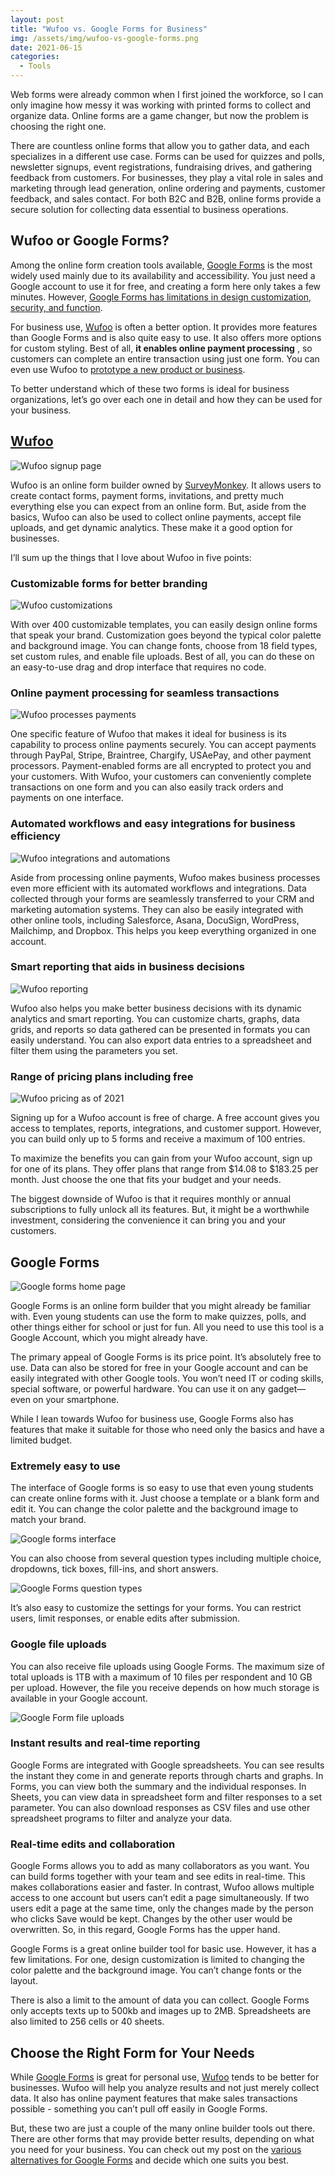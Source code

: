 ```yaml
---
layout: post
title: "Wufoo vs. Google Forms for Business"
img: /assets/img/wufoo-vs-google-forms.png
date: 2021-06-15
categories:
  - Tools
---
```


Web forms were already common when I first joined the workforce, so I can only imagine how messy it was working with printed forms to collect and organize data. Online forms are a game changer, but now the problem is choosing the right one.

There are countless online forms that allow you to gather data, and each specializes in a different use case. Forms can be used for quizzes and polls, newsletter signups, event registrations, fundraising drives, and gathering feedback from customers. For businesses, they play a vital role in sales and marketing through lead generation, online ordering and payments, customer feedback, and sales contact. For both B2C and B2B, online forms provide a secure solution for collecting data essential to business operations.

## Wufoo or Google Forms?

Among the online form creation tools available, [Google Forms](https://www.google.com/forms/about/) is the most widely used mainly due to its availability and accessibility. You just need a Google account to use it for free, and creating a form here only takes a few minutes. However, [Google Forms has limitations in design customization, security, and function](/posts/google-forms-alternatives).

For business use, [Wufoo](https://www.shareasale.com/r.cfm?b=1379130&u=1653894&m=89794) is often a better option. It provides more features than Google Forms and is also quite easy to use. It also offers more options for custom styling. Best of all, **it enables online payment processing** , so customers can complete an entire transaction using just one form. You can even use Wufoo to [prototype a new product or business](/posts/creating-a-tech-startup-without-a-developer).

To better understand which of these two forms is ideal for business organizations, let’s go over each one in detail and how they can be used for your business.

## [Wufoo](https://www.shareasale.com/r.cfm?b=1379130&u=1653894&m=89794)

![Wufoo signup page](https://i.imgur.com/7rUmOnZ.png)

Wufoo is an online form builder owned by [SurveyMonkey](https://www.surveymonkey.com/). It allows users to create contact forms, payment forms, invitations, and pretty much everything else you can expect from an online form. But, aside from the basics, Wufoo can also be used to collect online payments, accept file uploads, and get dynamic analytics. These make it a good option for businesses.

I’ll sum up the things that I love about Wufoo in five points:

### Customizable forms for better branding

![Wufoo customizations](https://i.imgur.com/EbfMohx.png)

With over 400 customizable templates, you can easily design online forms that speak your brand. Customization goes beyond the typical color palette and background image. You can change fonts, choose from 18 field types, set custom rules, and enable file uploads. Best of all, you can do these on an easy-to-use drag and drop interface that requires no code.

### Online payment processing for seamless transactions

![Wufoo processes payments](https://i.imgur.com/0bpL308.png)

One specific feature of Wufoo that makes it ideal for business is its capability to process online payments securely. You can accept payments through PayPal, Stripe, Braintree, Chargify, USAePay, and other payment processors. Payment-enabled forms are all encrypted to protect you and your customers. With Wufoo, your customers can conveniently complete transactions on one form and you can also easily track orders and payments on one interface.

### Automated workflows and easy integrations for business efficiency

![Wufoo integrations and automations](https://i.imgur.com/0ohnWZA.png)

Aside from processing online payments, Wufoo makes business processes even more efficient with its automated workflows and integrations. Data collected through your forms are seamlessly transferred to your CRM and marketing automation systems. They can also be easily integrated with other online tools, including Salesforce, Asana, DocuSign, WordPress, Mailchimp, and Dropbox. This helps you keep everything organized in one account.

### Smart reporting that aids in business decisions

![Wufoo reporting](https://i.imgur.com/U7KEODb.png)

Wufoo also helps you make better business decisions with its dynamic analytics and smart reporting. You can customize charts, graphs, data grids, and reports so data gathered can be presented in formats you can easily understand. You can also export data entries to a spreadsheet and filter them using the parameters you set.

### Range of pricing plans including free

![Wufoo pricing as of 2021](https://i.imgur.com/idTlUAa.png)

Signing up for a Wufoo account is free of charge. A free account gives you access to templates, reports, integrations, and customer support. However, you can build only up to 5 forms and receive a maximum of 100 entries.

To maximize the benefits you can gain from your Wufoo account, sign up for one of its plans. They offer plans that range from $14.08 to $183.25 per month. Just choose the one that fits your budget and your needs.

The biggest downside of Wufoo is that it requires monthly or annual subscriptions to fully unlock all its features. But, it might be a worthwhile investment, considering the convenience it can bring you and your customers.

## Google Forms

![Google forms home page](https://i.imgur.com/NSiIUVj.png)

Google Forms is an online form builder that you might already be familiar with. Even young students can use the form to make quizzes, polls, and other things either for school or just for fun. All you need to use this tool is a Google Account, which you might already have.

The primary appeal of Google Forms is its price point. It’s absolutely free to use. Data can also be stored for free in your Google account and can be easily integrated with other Google tools. You won’t need IT or coding skills, special software, or powerful hardware. You can use it on any gadget—even on your smartphone.

While I lean towards Wufoo for business use, Google Forms also has features that make it suitable for those who need only the basics and have a limited budget.


### Extremely easy to use

The interface of Google forms is so easy to use that even young students can create online forms with it. Just choose a template or a blank form and edit it. You can change the color palette and the background image to match your brand.

![Google forms interface](https://i.imgur.com/1PPzGtI.png)

You can also choose from several question types including multiple choice, dropdowns, tick boxes, fill-ins, and short answers.

![Google Forms question types](https://i.imgur.com/I98Bcwu.png)

It’s also easy to customize the settings for your forms. You can restrict users, limit responses, or enable edits after submission.

### Google file uploads

You can also receive file uploads using Google Forms. The maximum size of total uploads is 1TB with a maximum of 10 files per respondent and 10 GB per upload. However, the file you receive depends on how much storage is available in your Google account.

![Google Form file uploads](https://i.imgur.com/nPXAZDF.png)

### Instant results and real-time reporting

Google Forms are integrated with Google spreadsheets. You can see results the instant they come in and generate reports through charts and graphs. In Forms, you can view both the summary and the individual responses. In Sheets, you can view data in spreadsheet form and filter responses to a set parameter. You can also download responses as CSV files and use other spreadsheet programs to filter and analyze your data.

### Real-time edits and collaboration

Google Forms allows you to add as many collaborators as you want. You can build forms together with your team and see edits in real-time. This makes collaborations easier and faster. In contrast, Wufoo allows multiple access to one account but users can’t edit a page simultaneously. If two users edit a page at the same time, only the changes made by the person who clicks Save would be kept. Changes by the other user would be overwritten. So, in this regard, Google Forms has the upper hand.


Google Forms is a great online builder tool for basic use. However, it has a few limitations. For one, design customization is limited to changing the color palette and the background image. You can’t change fonts or the layout.

There is also a limit to the amount of data you can collect. Google Forms only accepts texts up to 500kb and images up to 2MB. Spreadsheets are also limited to 256 cells or 40 sheets.

## Choose the Right Form for Your Needs

While [Google Forms](https://www.google.com/forms/about/) is great for personal use, [Wufoo](https://www.shareasale.com/r.cfm?b=1379130&u=1653894&m=89794) tends to be better for businesses. Wufoo will help you analyze results and not just merely collect data. It also has online payment features that make sales transactions possible - something you can’t pull off easily in Google Forms.

But, these two are just a couple of the many online builder tools out there. There are other forms that may provide better results, depending on what you need for your business. You can check out my post on the [various alternatives for Google Forms](https://www.karllhughes.com/posts/google-forms-alternatives) and decide which one suits you best.
